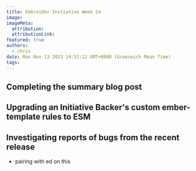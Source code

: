 ```yaml
---
title: Embroider Initiative Week 24
image:
imageMeta:
  attribution:
  attributionLink:
featured: true
authors:
  - chris
date: Mon Nov 13 2023 14:52:12 GMT+0000 (Greenwich Mean Time)
tags:
---
```


## Completing the summary blog post 

## Upgrading an Initiative Backer's custom ember-template rules to ESM

## Investigating reports of bugs from the recent release

- pairing with ed on this


